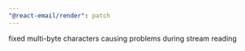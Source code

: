 ```yaml
---
"@react-email/render": patch
---
```


fixed multi-byte characters causing problems during stream reading
